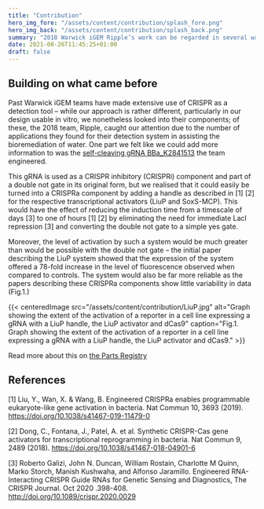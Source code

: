 ```yaml
---
title: "Contribution"
hero_img_fore: "/assets/content/contribution/splash_fore.png"
hero_img_back: "/assets/content/contribution/splash_back.png"
summary: "2018 Warwick iGEM Ripple’s work can be regarded in several ways as a precursor to CREscent’s - which is why we made an effort to add information to their components. Specifically, the self-terminating gRNA they engineered can be used not only as the inhibitory component they envisioned it as, but also as an activating component."
date: 2021-08-26T11:45:25+01:00
draft: false
---
```


## Building on what came before

Past Warwick iGEM teams have made extensive use of CRISPR as a detection tool –
while our approach is rather different, particularly in our design usable in
vitro, we nonetheless looked into their components; of these, the 2018 team,
Ripple, caught our attention due to the number of applications they found for
their detection system in assisting the bioremediation of water. One part we
felt like we could add more information to was the [self-cleaving gRNA
BBa_K2841513](http://parts.igem.org/wiki/index.php?title=Part:BBa_K2841513) the
team engineered.

This gRNA is used as a CRISPR inhibitory (CRISPRi) component and part of a
double not gate in its original form, but we realised that it could easily be
turned into a CRISPRa component by adding a handle as described in [1] [2] for the
respective transcriptional activators (LiuP and SoxS-MCP). This would have the
effect of reducing the induction time from a timescale of days [3] to one of
hours [1] [2] by eliminating the need for immediate LacI repression [3] and converting
the double not gate to a simple yes gate.

Moreover, the level of activation by such a system would be much greater than
would be possible with the double not gate – the initial paper describing the
LiuP system showed that the expression of the system offered a 78-fold increase
in the level of fluorescence observed when compared to controls. The system
would also be far more reliable as the papers describing these CRISPRa
components show little variability in data (Fig.1.)

{{< centeredImage
        src="/assets/content/contribution/LiuP.jpg"
        alt="Graph showing the extent of the activation of a reporter in a cell line expressing a gRNA with a LiuP handle, the LiuP activator and dCas9"
        caption="Fig.1. Graph showing the extent of the activation of a reporter in a cell line expressing a gRNA with a LiuP handle, the LiuP activator and dCas9." >}}

Read more about this on [the Parts Registry](http://parts.igem.org/Part:BBa_K2841513)

## References

[1] Liu, Y., Wan, X. & Wang, B. Engineered CRISPRa enables programmable eukaryote-like gene activation in bacteria. Nat Commun 10, 3693 (2019). https://doi.org/10.1038/s41467-019-11479-0

[2] Dong, C., Fontana, J., Patel, A. et al. Synthetic CRISPR-Cas gene activators for transcriptional reprogramming in bacteria. Nat Commun 9, 2489 (2018). https://doi.org/10.1038/s41467-018-04901-6

[3] Roberto Galizi, John N. Duncan, William Rostain, Charlotte M Quinn, Marko Storch, Manish Kushwaha, and Alfonso Jaramillo. Engineered RNA-Interacting CRISPR Guide RNAs for Genetic Sensing and Diagnostics, The CRISPR Journal. Oct 2020 .398-408. http://doi.org/10.1089/crispr.2020.0029
